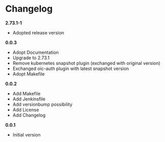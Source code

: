 # Changelog

**2.73.1-1**
- Adopted release version

**0.0.3**
- Adopt Documentation
- Upgrade to 2.73.1
- Remove kubernetes snapshot plugin (exchanged with original version)
- Exchanged oic-auth plugin with latest snapshot version
- Adopt Makefile

**0.0.2**
- Add Makefile
- Add Jenkinsfile
- Add versionbump possibility
- Add License
- Add Changelog

**0.0.1**
- Initial version

